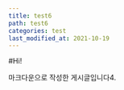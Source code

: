 ```yaml
---
title: test6
path: test6
categories: test
last_modified_at: 2021-10-19
---
```


#Hi!

마크다운으로 작성한 게시글입니다4.